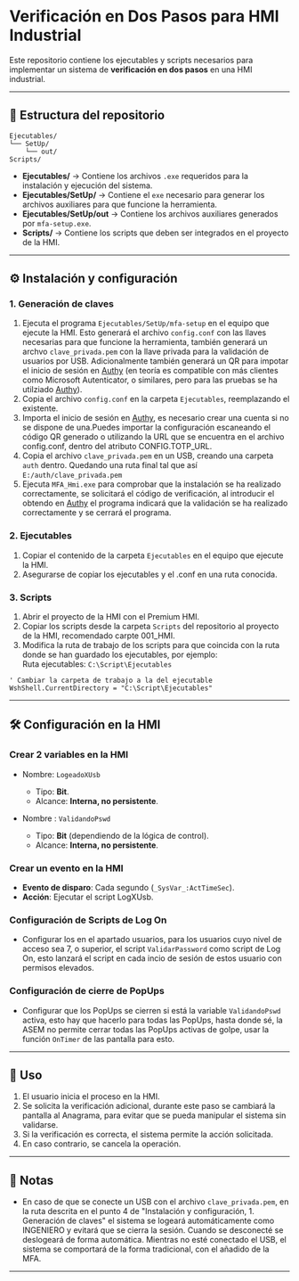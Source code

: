 # Verificación en Dos Pasos para HMI Industrial

Este repositorio contiene los ejecutables y scripts necesarios para implementar un sistema de **verificación en dos pasos** en una HMI industrial.

---

## 📂 Estructura del repositorio

```
Ejecutables/
└── SetUp/
    └── out/
Scripts/
```

- **Ejecutables/** → Contiene los archivos `.exe` requeridos para la instalación y ejecución del sistema.
- **Ejecutables/SetUp/** → Contiene el `exe` necesario para generar los archivos auxiliares para que funcione la herramienta.
- **Ejecutables/SetUp/out** → Contiene los archivos auxiliares generados por `mfa-setup.exe`.
- **Scripts/** → Contiene los scripts que deben ser integrados en el proyecto de la HMI.

---

## ⚙️ Instalación y configuración

### 1. **Generación de claves**

1. Ejecuta el programa `Ejecutables/SetUp/mfa-setup` en el equipo que ejecute la HMI. Esto generará el archivo `config.conf` con las llaves necesarias para que funcione la herramienta, también generará un archvo `clave_privada.pem` con la llave privada para la validación de usuarios por USB. Adicionalmente también generará un QR para impotar el inicio de sesión en [Authy](https://www.authy.com/) (en teoría es compatible con más clientes como Microsoft Autenticator, o similares, pero para las pruebas se ha utilziado [Authy](https://www.authy.com/)).
2. Copia el archivo `config.conf` en la carpeta `Ejecutables`, reemplazando el existente.
3. Importa el inicio de sesión en [Authy](https://www.authy.com/), es necesario crear una cuenta si no se dispone de una.Puedes importar la configuración escaneando el código QR generado o utilizando la URL que se encuentra en el archivo config.conf, dentro del atributo CONFIG.TOTP_URL.
4. Copia el archivo `clave_privada.pem` en un USB, creando una carpeta `auth` dentro. Quedando una ruta final tal que así `E:/auth/clave_privada.pem`
5. Ejecuta `MFA_Hmi.exe` para comprobar que la instalación se ha realizado correctamente, se solicitará el código de verificación, al introducir el obtendo en [Authy](https://www.authy.com/) el programa indicará que la validación se ha realizado correctamente y se cerrará el programa.

### 2. **Ejecutables**

1. Copiar el contenido de la carpeta `Ejecutables` en el equipo que ejecute la HMI.
2. Asegurarse de copiar los ejecutables y el .conf en una ruta conocida.

### 3. **Scripts**

1. Abrir el proyecto de la HMI con el Premium HMI.
2. Copiar los scripts desde la carpeta `Scripts` del repositorio al proyecto de la HMI, recomendado carpte 001_HMI.
3. Modifica la ruta de trabajo de los scripts para que coincida con la ruta donde se han guardado los ejecutables, por ejemplo:  
   Ruta ejecutables: `C:\Script\Ejecutables`

```vba
' Cambiar la carpeta de trabajo a la del ejecutable
WshShell.CurrentDirectory = "C:\Script\Ejecutables"
```

---

## 🛠️ Configuración en la HMI

### Crear 2 variables en la HMI

- Nombre: `LogeadoXUsb`
  - Tipo: **Bit**.
  - Alcance: **Interna, no persistente**.

- Nombre : `ValidandoPswd`
  - Tipo: **Bit** (dependiendo de la lógica de control).
  - Alcance: **Interna, no persistente**.

### Crear un evento en la HMI

- **Evento de disparo**: Cada segundo (`_SysVar_:ActTimeSec`).
- **Acción**: Ejecutar el script LogXUsb.

### Configuración de Scripts de Log On

- Configurar los en el apartado usuarios, para los usuarios cuyo nivel de acceso sea 7, o superior, el script `ValidarPassword` como script de Log On, esto lanzará el script en cada incio de sesión de estos usuario con permisos elevados.

### Configuración de cierre de PopUps

- Configurar que los PopUps se cierren si está la variable `ValidandoPswd` activa, esto hay que hacerlo para todas las PopUps, hasta donde sé, la ASEM no permite cerrar todas las PopUps activas de golpe, usar la función `OnTimer` de las pantalla para esto.

---

## 🚀 Uso

1. El usuario inicia el proceso en la HMI.
2. Se solicita la verificación adicional, durante este paso se cambiará la pantalla al Anagrama, para evitar que se pueda manipular el sistema sin validarse.
3. Si la verificación es correcta, el sistema permite la acción solicitada.
4. En caso contrario, se cancela la operación.

---

## 📌 Notas

- En caso de que se conecte un USB con el archivo `clave_privada.pem`, en la ruta descrita en el punto 4 de "Instalación y configuración, 1. Generación de claves" el sistema se logeará automáticamente como INGENIERO y evitará que se cierra la sesión. Cuando se desconecté se deslogeará de forma automática. Mientras no esté conectado el USB, el sistema se comportará de la forma tradicional, con el añadido de la MFA.

---
